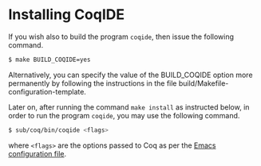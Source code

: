 Installing CoqIDE
=================

If you wish also to build the program `coqide`, then issue the following
command.

```bash
$ make BUILD_COQIDE=yes
```

Alternatively, you can specify the value of the BUILD_COQIDE option more
permanently by following the instructions in the file
build/Makefile-configuration-template.

Later on, after running the command `make install` as instructed below, in
order to run the program `coqide`, you may use the following command.

```bash
$ sub/coq/bin/coqide <flags>
```
where `<flags>` are the options passed to Coq as per the [Emacs configuration file](./UniMath/.dir-locals.el.in).
